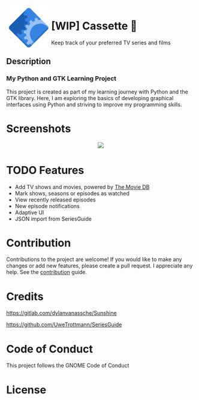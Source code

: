 <img style="vertical-align: middle;" src="data/icons/hicolor/scalable/apps/io.github.igor_dyatlov.Cassette.svg" width="120" height="120" align="left">


# [WIP] Cassette 📼
Keep track of your preferred TV series and films

## Description
### My Python and GTK Learning Project
This project is created as part of my learning journey with Python and the GTK library. Here, I am exploring the basics of developing graphical interfaces using Python and striving to improve my programming skills.

# Screenshots
<div align="center">
  <a href="https://github.com/igor-dyatlov/cassette/wiki/Screenshots">
    <picture>
      <source srcset="https://github.com/igor-dyatlov/cassette/blob//data/screenshots/dark/preview.png" media="(prefers-color-scheme: dark)">
      <img src="https://github.com/igor-dyatlov/cassette/blob//data/screenshots/light/preview.png">
    </picture>
  </a>
</div>

# TODO Features
- Add TV shows and movies, powered by [The Movie DB](https://www.themoviedb.org)
- Mark shows, seasons or episodes as watched
- View recently released episodes
- New episode notifications
- Adaptive UI
- JSON import from SeriesGuide

# Contribution
Contributions to the project are welcome! If you would like to make any changes or add new features, please create a pull request. I appreciate any help. See the [contribution](CONTRIBUTING.md) guide.

# Credits
https://gitlab.com/dylanvanassche/Sunshine

https://github.com/UweTrottmann/SeriesGuide

# Code of Conduct
This project follows the GNOME Code of Conduct

# License